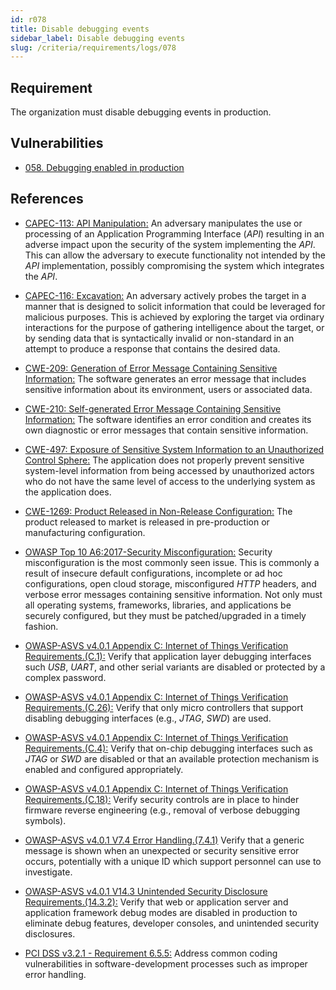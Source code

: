 ```yaml
---
id: r078
title: Disable debugging events
sidebar_label: Disable debugging events
slug: /criteria/requirements/logs/078
---
```


## Requirement

The organization
must disable debugging events in production.

## Vulnerabilities

- [058. Debugging enabled in production](/criteria/vulnerabilities/058)

## References

- [CAPEC-113: API Manipulation:](http://capec.mitre.org/data/definitions/113.html)
An adversary manipulates the use
or processing of an Application Programming Interface (*API*)
resulting in an adverse impact
upon the security of the system
implementing the *API*.
This can allow the adversary
to execute functionality not intended
by the *API* implementation,
possibly compromising the system
which integrates the *API*.

- [CAPEC-116: Excavation:](http://capec.mitre.org/data/definitions/116.html)
An adversary actively probes
the target in a manner
that is designed to solicit information
that could be leveraged
for malicious purposes.
This is achieved by exploring the target
via ordinary interactions
for the purpose of gathering intelligence
about the target,
or by sending data
that is syntactically invalid
or non-standard in an attempt
to produce a response
that contains the desired data.

- [CWE-209: Generation of Error Message Containing Sensitive Information:](https://cwe.mitre.org/data/definitions/209.html)
The software generates an error message
that includes sensitive information
about its environment,
users or associated data.

- [CWE-210: Self-generated Error Message Containing Sensitive Information:](https://cwe.mitre.org/data/definitions/210.html)
The software identifies an error condition
and creates its own diagnostic
or error messages
that contain sensitive information.

- [CWE-497: Exposure of Sensitive System Information to an Unauthorized Control Sphere:](https://cwe.mitre.org/data/definitions/497.html)
The application does not properly prevent
sensitive system-level information
from being accessed by unauthorized actors
who do not have the same level
of access to the underlying system
as the application does.

- [CWE-1269: Product Released in Non-Release Configuration:](https://cwe.mitre.org/data/definitions/1269.html)
The product released to market
is released in pre-production
or manufacturing configuration.

- [OWASP Top 10 A6:2017-Security Misconfiguration:](https://owasp.org/www-project-top-ten/OWASP_Top_Ten_2017/Top_10-2017_A6-Security_Misconfiguration)
Security misconfiguration
is the most commonly seen issue.
This is commonly a result
of insecure default configurations,
incomplete or ad hoc configurations,
open cloud storage,
misconfigured *HTTP* headers,
and verbose error messages
containing sensitive information.
Not only must all operating systems,
frameworks, libraries,
and applications be securely configured,
but they must be patched/upgraded
in a timely fashion.

- [OWASP-ASVS v4.0.1 Appendix C: Internet of Things Verification Requirements.(C.1):](https://owasp.org/www-pdf-archive/OWASP_Application_Security_Verification_Standard_4.0-en.pdf)
Verify that application layer
debugging interfaces such *USB*, *UART*,
and other serial variants
are disabled or protected
by a complex password.

- [OWASP-ASVS v4.0.1 Appendix C: Internet of Things Verification Requirements.(C.26):](https://owasp.org/www-pdf-archive/OWASP_Application_Security_Verification_Standard_4.0-en.pdf)
Verify that only micro controllers
that support disabling debugging interfaces
(e.g., *JTAG*, *SWD*) are used.

- [OWASP-ASVS v4.0.1 Appendix C: Internet of Things Verification Requirements.(C.4):](https://owasp.org/www-pdf-archive/OWASP_Application_Security_Verification_Standard_4.0-en.pdf)
Verify that on-chip debugging interfaces
such as *JTAG* or *SWD* are disabled
or that an available protection mechanism
is enabled and configured appropriately.

- [OWASP-ASVS v4.0.1 Appendix C: Internet of Things Verification Requirements.(C.18):](https://owasp.org/www-pdf-archive/OWASP_Application_Security_Verification_Standard_4.0-en.pdf)
Verify security controls
are in place to hinder firmware reverse engineering
(e.g., removal of verbose debugging symbols).

- [OWASP-ASVS v4.0.1 V7.4 Error Handling.(7.4.1)](https://owasp.org/www-pdf-archive/OWASP_Application_Security_Verification_Standard_4.0-en.pdf)
Verify that a generic message
is shown when an unexpected
or security sensitive error occurs,
potentially with a unique ID
which support personnel
can use to investigate.

- [OWASP-ASVS v4.0.1 V14.3 Unintended Security Disclosure Requirements.(14.3.2):](https://owasp.org/www-pdf-archive/OWASP_Application_Security_Verification_Standard_4.0-en.pdf)
Verify that web or application server
and application framework debug modes
are disabled in production
to eliminate debug features,
developer consoles,
and unintended security disclosures.

- [PCI DSS v3.2.1 - Requirement 6.5.5:](https://www.pcisecuritystandards.org/documents/PCI_DSS_v3-2-1.pdf)
Address common coding vulnerabilities
in software-development processes
such as improper error handling.
